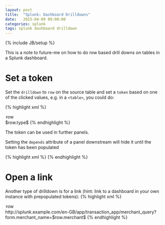 ```yaml
---
layout: post
title:  "Splunk: Dashboard Drilldowns"
date:   2015-04-09 09:00:00
categories: splunk
tags: splunk dashboard drilldown
---
```

{% include JB/setup %}

This is a note to future-me on how to do row based drill downs on tables in a Splunk dashboard.

Set a token
===========

Set the `drilldown` to `row` on the source table and set a `token` based on one of the clicked values, e.g. in a `<table>`, you could do:

{% highlight xml %}
<option name="drilldown">row</option>
<drilldown>
    <set token="travel_type">$row.type$</set>
</drilldown>
{% endhighlight %}

The token can be used in further panels.

Setting the `depends` attribute of a panel downstream will hide it until the token has been populated

{% highlight xml %}
<chart depends="$travel_type$">
{% endhighlight %}


Open a link
===========

Another type of drilldown is for a link (hint: link to a dashboard in your own instance with prepopulated tokens):
{% highlight xml %}
<option name="drilldown">row</option>
<drilldown>
    <link target="_blank">
        http://splunk.example.com/en-GB/app/transaction_app/merchant_query?form.merchant_name=$row.merchant$
    </link>
</drilldown>
{% endhighlight %}
